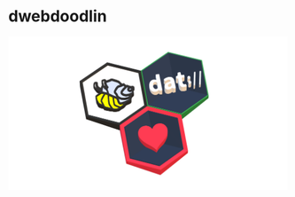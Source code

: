 # dwebdoodlin

![Hexagons!](https://raw.githubusercontent.com/tfolbrecht/dwebdoodlin/master/emblemstransparent.png)
